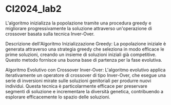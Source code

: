 # CI2024_lab2
 L'algoritmo inizializza la popolazione tramite una procedura greedy e migliorare progressivamente la soluzione attraverso un'operazione di crossover basata sulla tecnica Inver-Over.

Descrizione dell'Algoritmo
Inizializzazione Greedy: La popolazione iniziale è generata attraverso una strategia greedy che seleziona in modo efficace le prime soluzioni, creando un insieme di soluzioni iniziali già competitive. Questo metodo fornisce una buona base di partenza per la fase evolutiva.

Algoritmo Evolutivo con Crossover Inver-Over: L'algoritmo evolutivo applica iterativamente un operatore di crossover di tipo Inver-Over, che esegue una serie di inversioni mirate sulle soluzioni genitoriali per produrre nuovi individui. Questa tecnica è particolarmente efficace per preservare segmenti di soluzione e incrementare la diversità genetica, contribuendo a esplorare efficacemente lo spazio delle soluzioni.
